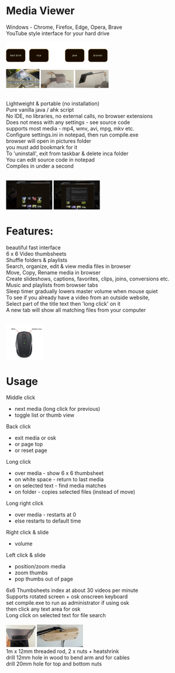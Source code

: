 
# Media Viewer<br>
Windows - Chrome, Firefox, Edge, Opera, Brave<br>
YouTube style interface for your hard drive<br><br>
<img src="screens/overview2.png" width="55%"><br>
<img src="screens/computer arm 5.jpg" width="18%"> <img src="screens/computer arm 2.jpg" width="18%"> <img src="screens/computer arm 1.jpg" width="18%"><br><br>

Lightweight & portable (no installation)<br>
Pure vanilla java / ahk script<br>
No IDE, no libraries, no external calls, no browser extensions<br> 
Does not mess with any settings - see source code<br>
supports most media - mp4, wmv, avi, mpg, mkv etc.<br>
Configure settings.ini in notepad, then run compile.exe<br>
browser will open in pictures folder<br>
you must add bookmark for it<br>
To 'uninstall', exit from taskbar & delete inca folder<br>
You can edit source code in notepad<br>
Compiles in under a second<br><br>

<img src="screens/Screen 1.jpg" width="25%"> <img src="screens/Screen 2.jpg" width="25%"><br>

# Features:<br>
beautiful fast interface<br>
6 x 6 Video thumbsheets<br>
Shuffle folders & playlists<br>
Search, organize, edit & view media files in browser<br>
Move, Copy, Rename media in browser<br>
Create slideshows, captions, favorites, clips, joins, conversions etc.<br>
Music and playlists from browser tabs<br>
Sleep timer gradually lowers master volume when mouse quiet<br>
To see if you already have a video from an outside website,<br>
Select part of the title text then 'long click' on it<br>
A new tab will show all matching files from your computer<br><br>

<img src="screens/mouse.jpg" width="20%"/>

# Usage

Middle click
- next media (long click for previous)<br>
- toggle list or thumb view

Back click
- exit media or osk
- or page top
- or reset page

Long click
- over media - show 6 x 6 thumbsheet
- on white space - return to last media
- on selected text - find media matches
- on folder - copies selected files (instead of move)

Long right click
- over media - restarts at 0
- else restarts to default time

Right click & slide
- volume

Left click & slide
- position/zoom media
- zoom thumbs
- pop thumbs out of page

6x6 Thumbsheets index at about 30 videos per minute<br>
Supports rotated screen + osk onscreen keyboard<br>
set compile.exe to run as administrator if using osk<br>
then click any text area for osk<br>
Long click on selected text for file search<br><br>
<img src="screens/computer arm 3.jpg" width="15.9%">   <img src="screens/computer arm 4.jpg" width="25%"><br>
1m x 12mm threaded rod, 2 x nuts + heatshrink<br>
drill 12mm hole in wood to bend arm and for cables<br>
drill 20mm hole for top and bottom nuts<br><br>


